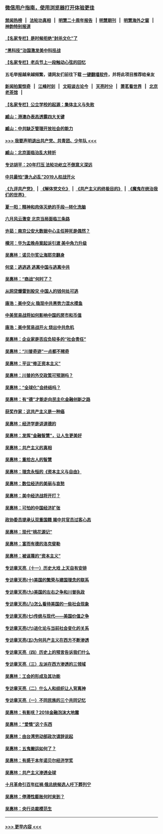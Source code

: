 ### [微信用户指南，使用浏览器打开体验更佳](https://github.com/gfw-breaker/banned-news1/blob/master/indexes/wechat-guide.md?t=0)
#### [禁闻热榜](热点新闻.md?t=0)  &nbsp;&nbsp;|&nbsp;&nbsp; [法轮功真相](https://github.com/gfw-breaker/truth/blob/master/README.md?t=0) &nbsp;&nbsp;|&nbsp;&nbsp; [明慧二十周年报告](https://github.com/gfw-breaker/mh-reports/blob/master/README.md?t=0) &nbsp;&nbsp;|&nbsp;&nbsp;[明慧期刊](https://github.com/gfw-breaker/mh-qikan) &nbsp;&nbsp;|&nbsp;&nbsp; [明慧海外之窗](https://github.com/gfw-breaker/mh-news/blob/master/README.md?t=0) &nbsp;&nbsp;|&nbsp;&nbsp; [神韵特别报道](https://github.com/gfw-breaker/mh-news/blob/master/shenyun.md?t=0)
#### [【名家专栏】是时候拒绝“封杀文化”了](../pages/nsc423/n11814093.md?t=02140411) 
#### [“黑科技”治国激发美中科技战](../pages/nsc423/n11638056.md?t=02140411) 
#### [【名家专栏】老兵节上一段触动心弦的回忆](../pages/nsc423/n11646016.md?t=02140411) 
#### 五毛举报越来越频繁，请网友们前往下载 [一键翻墙软件](https://github.com/gfw-breaker/ssr-accounts)，并将此项目推荐给亲友
#### [新闻拍案惊奇](https://github.com/gfw-breaker/banned-news1/blob/master/pages/link4.md) &nbsp;&nbsp;|&nbsp;&nbsp; [江峰时刻](https://github.com/gfw-breaker/banned-news1/blob/master/pages/link4.md) &nbsp;&nbsp;|&nbsp;&nbsp; [文昭谈古论今](https://github.com/gfw-breaker/banned-news1/blob/master/pages/link4.md) &nbsp;&nbsp;|&nbsp;&nbsp; [天亮时分](https://github.com/gfw-breaker/banned-news1/blob/master/pages/link4.md) &nbsp;&nbsp;|&nbsp;&nbsp; [萧茗看世界](https://github.com/gfw-breaker/banned-news1/blob/master/pages/link4.md) &nbsp;&nbsp;|&nbsp;&nbsp; [北京老茶馆](https://github.com/gfw-breaker/banned-news1/blob/master/pages/link4.md) &nbsp;&nbsp;|&nbsp;&nbsp; 
#### [【名家专栏】公立学校的起源：集体主义与失败](../pages/nsc423/n11601833.md?t=02140411) 
#### [臧山：港澳办表态透露四大关键](../pages/nsc423/n11421628.md?t=02140411) 
#### [臧山：中共缺乏管理开放社会的能力](../pages/nsc423/n11407457.md?t=02140411) 
#### [>>> 我要声明退出共产党、共青团、少年队 <<<](https://github.com/begood0513/goodnews/blob/master/quit/letter.md) 
#### [臧山：北京面临治乱大转折](../pages/nsc423/n11406895.md?t=02140411) 
#### [专访胡平：20年打压 法轮功屹立不倒意义深远](../pages/nsc423/n11398800.md?t=02140411) 
#### [中共最怕“逢九必乱”2019人权战开火](../pages/nsc423/n11385248.md?t=02140411) 
#### [《九评共产党》](https://github.com/begood0513/9ping.md/blob/master/README.md) &nbsp;|&nbsp; [《解体党文化》](../../../../jtdwh.md/blob/master/README.md)  &nbsp;|&nbsp; [《共产主义的终极目的》](../../../../gczydzjmd.md/blob/master/README.md) &nbsp;|&nbsp; [《魔鬼在统治我们的世界》](../../../../mgztzwmdsj.md/blob/master/README.md) 
#### [夏一阳：精神和肉体灭绝的手段—转化洗脑](../pages/nsc423/n11368250.md?t=02140411) 
#### [六月风云激变 北京当局面临三条路](../pages/nsc423/n11313668.md?t=02140411) 
#### [许茹：南京公安大数据中心主任猝死是偶然？](../pages/nsc423/n11064744.md?t=02140411) 
#### [横河：华为孟晚舟案起诉引渡 美中角力升级](../pages/nsc423/n11027230.md?t=02140411) 
#### [吴惠林：诺贝尔奖让海耶克翻身](../pages/nsc423/n10890049.md?t=02140411) 
#### [何坚：逃逃逃 逃离中国与逃离中共](../pages/nsc423/n10592891.md?t=02140411) 
#### [吴惠林：“商战”何时了？](../pages/nsc423/n10573558.md?t=02140411) 
#### [从网贷爆雷到股灾 中国人的钱何处可逃](../pages/nsc423/n10572800.md?t=02140411) 
#### [唐浩：美中交火 隐现中共黑势力混水摸鱼](../pages/nsc423/n10544040.md?t=02140411) 
#### [中美贸易战将如何影响中国的房市和币值](../pages/nsc423/n10543697.md?t=02140411) 
#### [唐浩：美中贸易战开火 烧出中共危机](../pages/nsc423/n10540126.md?t=02140411) 
#### [吴惠林：企业家是否应负较多的“社会责任”](../pages/nsc423/n10535022.md?t=02140411) 
#### [吴惠林：“川普奇迹”一点都不稀奇](../pages/nsc423/n10512808.md?t=02140411) 
#### [吴惠林：平议“修正资本主义”](../pages/nsc423/n10495724.md?t=02140411) 
#### [吴惠林：川普的外交政策可预测吗？](../pages/nsc423/n10462387.md?t=02140411) 
#### [吴惠林：“全球化”会终结吗？](../pages/nsc423/n10452838.md?t=02140411) 
#### [吴惠林：有“德”才能走向民主化金融创新之路](../pages/nsc423/n10432292.md?t=02140411) 
#### [获奖作家：这共产主义是一种癌](../pages/nsc423/n10431541.md?t=02140411) 
#### [吴惠林：经济学是讲道德的](../pages/nsc423/n10398014.md?t=02140411) 
#### [吴惠林：发挥“金融智慧”，让人生更美好](../pages/nsc423/n10375019.md?t=02140411) 
#### [吴惠林：共产主义的真相](../pages/nsc423/n10351394.md?t=02140411) 
#### [吴惠林：重拾古人的智慧](../pages/nsc423/n10337691.md?t=02140411) 
#### [吴惠林：理念永恒的《资本主义与自由》](../pages/nsc423/n10316274.md?t=02140411) 
#### [吴惠林：数位经济的美丽与哀愁](../pages/nsc423/n10292946.md?t=02140411) 
#### [吴惠林：美中经济战将开打？](../pages/nsc423/n10258825.md?t=02140411) 
#### [吴惠林：可怕的中国经济扩张](../pages/nsc423/n10219147.md?t=02140411) 
#### [政协委员提承认双重国籍 揭中共官员过客心态](../pages/nsc423/n10208809.md?t=02140411) 
#### [吴惠林：现代“桃花源记”](../pages/nsc423/n10185234.md?t=02140411) 
#### [吴惠林：富而有德的洛克斐勒](../pages/nsc423/n10142264.md?t=02140411) 
#### [吴惠林：被诬蔑的“资本主义”](../pages/nsc423/n10124816.md?t=02140411) 
#### [专访章天亮（十一）历史大戏 上天自有安排](../pages/nsc423/n10094905.md?t=02140411) 
#### [专访章天亮(十)美国的繁荣与建国理念的联系](../pages/nsc423/n10094899.md?t=02140411) 
#### [专访章天亮(九)美国的左右之争和川普执政](../pages/nsc423/n10094889.md?t=02140411) 
#### [专访章天亮(八)怎么看待美国的一些社会现象](../pages/nsc423/n10094857.md?t=02140411) 
#### [专访章天亮(七)传统与现代——美国价值之争](../pages/nsc423/n10093140.md?t=02140411) 
#### [专访章天亮(六)进化论与当前社会变化的关系](../pages/nsc423/n10092036.md?t=02140411) 
#### [专访章天亮(五)为何共产主义在西方不断渗透](../pages/nsc423/n10083620.md?t=02140411) 
#### [专访章天亮（四）历史上的预言告诉我们什么](../pages/nsc423/n10083606.md?t=02140411) 
#### [专访章天亮（三）左派在西方渗透的三领域](../pages/nsc423/n10081115.md?t=02140411) 
#### [吴惠林：工会的形成及其功能](../pages/nsc423/n10080633.md?t=02140411) 
#### [专访章天亮（二）什么人和组织让人背离神](../pages/nsc423/n10076637.md?t=02140411) 
#### [专访章天亮（一）不同民族的三个共同记忆](../pages/nsc423/n10074188.md?t=02140411) 
#### [吴惠林：有影呒？2018金融泡沫大地震](../pages/nsc423/n10040534.md?t=02140411) 
#### [吴惠林：“爱情”这个东西](../pages/nsc423/n10019423.md?t=02140411) 
#### [吴惠林：由台湾劳动部政次请辞说起](../pages/nsc423/n9979679.md?t=02140411) 
#### [吴惠林：五鬼搬运如何了？](../pages/nsc423/n9925338.md?t=02140411) 
#### [吴惠林：有感于本年诺贝尔经济学奖](../pages/nsc423/n9871883.md?t=02140411) 
#### [吴惠林：共产主义渗透全球](../pages/nsc423/n9812748.md?t=02140411) 
#### [十月革命引百年红祸 俄总统候选人吁下葬列宁](../pages/nsc423/n9810182.md?t=02140411) 
#### [吴惠林：停滞性膨胀何时来到？](../pages/nsc423/n9764136.md?t=02140411) 
#### [吴惠林：央行总裁模范生](../pages/nsc423/n9728134.md?t=02140411) 

----
#### [ >>> 更早内容 <<< ](../indexes/nsc423-earlier.md)
